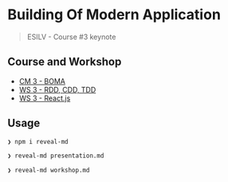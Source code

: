 # Building Of Modern Application

> ESILV - Course #3 keynote

## Course and Workshop

* [CM 3 - BOMA](https://github.com/92bondstreet/web-application-architectures#cm-3---boma)
* [WS 3 - RDD, CDD, TDD](https://github.com/92bondstreet/3-musketeers)
* [WS 3 - React.js](https://github.com/92bondstreet/tic-tac-toe)

## Usage

```sh
❯ npm i reveal-md

❯ reveal-md presentation.md

❯ reveal-md workshop.md

```
